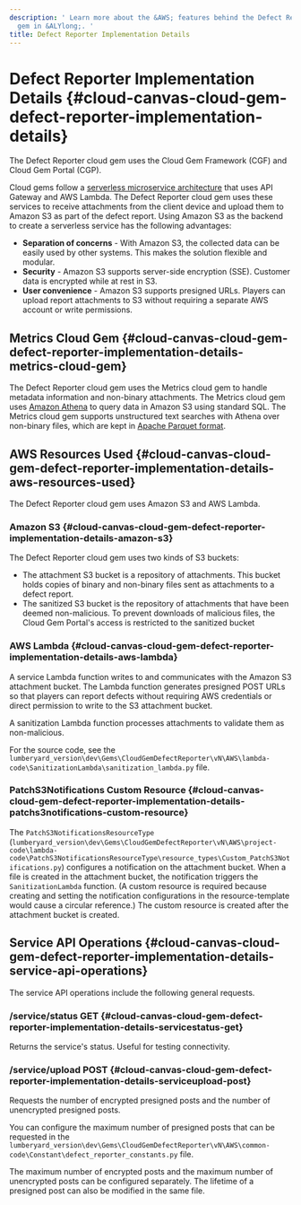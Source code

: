 ```yaml
---
description: ' Learn more about the &AWS; features behind the Defect Reporter cloud
  gem in &ALYlong;. '
title: Defect Reporter Implementation Details
---
```

# Defect Reporter Implementation Details {#cloud-canvas-cloud-gem-defect-reporter-implementation-details}

The Defect Reporter cloud gem uses the Cloud Gem Framework \(CGF\) and Cloud Gem Portal \(CGP\)\.

Cloud gems follow a [serverless microservice architecture](https://aws.amazon.com/blogs/compute/microservices-without-the-servers/) that uses API Gateway and AWS Lambda\. The Defect Reporter cloud gem uses these services to receive attachments from the client device and upload them to Amazon S3 as part of the defect report\. Using Amazon S3 as the backend to create a serverless service has the following advantages:
+ **Separation of concerns** - With Amazon S3, the collected data can be easily used by other systems\. This makes the solution flexible and modular\.
+ **Security** - Amazon S3 supports server\-side encryption \(SSE\)\. Customer data is encrypted while at rest in S3\.
+ **User convenience** - Amazon S3 supports presigned URLs\. Players can upload report attachments to S3 without requiring a separate AWS account or write permissions\.

## Metrics Cloud Gem {#cloud-canvas-cloud-gem-defect-reporter-implementation-details-metrics-cloud-gem}

The Defect Reporter cloud gem uses the Metrics cloud gem to handle metadata information and non\-binary attachments\. The Metrics cloud gem uses [Amazon Athena](https://aws.amazon.com/athena/) to query data in Amazon S3 using standard SQL\. The Metrics cloud gem supports unstructured text searches with Athena over non\-binary files, which are kept in [Apache Parquet format](https://parquet.apache.org/)\.

## AWS Resources Used {#cloud-canvas-cloud-gem-defect-reporter-implementation-details-aws-resources-used}

The Defect Reporter cloud gem uses Amazon S3 and AWS Lambda\.

### Amazon S3 {#cloud-canvas-cloud-gem-defect-reporter-implementation-details-amazon-s3}

The Defect Reporter cloud gem uses two kinds of S3 buckets:
+ The attachment S3 bucket is a repository of attachments\. This bucket holds copies of binary and non\-binary files sent as attachments to a defect report\.
+ The sanitized S3 bucket is the repository of attachments that have been deemed non\-malicious\. To prevent downloads of malicious files, the Cloud Gem Portal's access is restricted to the sanitized bucket

### AWS Lambda {#cloud-canvas-cloud-gem-defect-reporter-implementation-details-aws-lambda}

A service Lambda function writes to and communicates with the Amazon S3 attachment bucket\. The Lambda function generates presigned POST URLs so that players can report defects without requiring AWS credentials or direct permission to write to the S3 attachment bucket\.

A sanitization Lambda function processes attachments to validate them as non\-malicious\.

For the source code, see the `lumberyard_version\dev\Gems\CloudGemDefectReporter\vN\AWS\lambda-code\SanitizationLambda\sanitization_lambda.py` file\.

### PatchS3Notifications Custom Resource {#cloud-canvas-cloud-gem-defect-reporter-implementation-details-patchs3notifications-custom-resource}

The `PatchS3NotificationsResourceType` \(`lumberyard_version\dev\Gems\CloudGemDefectReporter\vN\AWS\project-code\lambda-code\PatchS3NotificationsResourceType\resource_types\Custom_PatchS3Notifications.py`\) configures a notification on the attachment bucket\. When a file is created in the attachment bucket, the notification triggers the `SanitizationLambda` function\. \(A custom resource is required because creating and setting the notification configurations in the resource\-template would cause a circular reference\.\) The custom resource is created after the attachment bucket is created\.

## Service API Operations {#cloud-canvas-cloud-gem-defect-reporter-implementation-details-service-api-operations}

The service API operations include the following general requests\.

### /service/status GET {#cloud-canvas-cloud-gem-defect-reporter-implementation-details-servicestatus-get}

Returns the service's status\. Useful for testing connectivity\.

### /service/upload POST {#cloud-canvas-cloud-gem-defect-reporter-implementation-details-serviceupload-post}

Requests the number of encrypted presigned posts and the number of unencrypted presigned posts\.

You can configure the maximum number of presigned posts that can be requested in the `lumberyard_version\dev\Gems\CloudGemDefectReporter\vN\AWS\common-code\Constant\defect_reporter_constants.py` file\.

The maximum number of encrypted posts and the maximum number of unencrypted posts can be configured separately\. The lifetime of a presigned post can also be modified in the same file\.